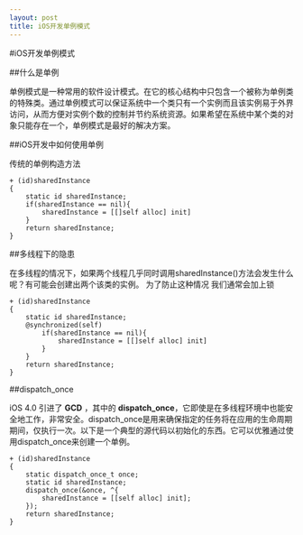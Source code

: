 ```yaml
---
layout: post
title: iOS开发单例模式
---
```



#iOS开发单例模式

##什么是单例
   
单例模式是一种常用的软件设计模式。在它的核心结构中只包含一个被称为单例类的特殊类。通过单例模式可以保证系统中一个类只有一个实例而且该实例易于外界访问，从而方便对实例个数的控制并节约系统资源。如果希望在系统中某个类的对象只能存在一个，单例模式是最好的解决方案。

##iOS开发中如何使用单例
	


传统的单例构造方法

	+ (id)sharedInstance
	{
	    static id sharedInstance;
	 	if(sharedInstance == nil){
	 		sharedInstance = [[]self alloc] init]
	 	}
	    return sharedInstance;
	}
##多线程下的隐患

在多线程的情况下，如果两个线程几乎同时调用sharedInstance()方法会发生什么呢？有可能会创建出两个该类的实例。	为了防止这种情况 我们通常会加上锁

	+ (id)sharedInstance
	{
	    static id sharedInstance;
	    @synchronized(self)
   		 	if(sharedInstance == nil){
		 		sharedInstance = [[]self alloc] init]
		 	}			
      	}
	    return sharedInstance;
	}
	


##dispatch_once

iOS 4.0 引进了 **GCD** ，其中的 **dispatch_once**，它即使是在多线程环境中也能安全地工作，非常安全。dispatch_once是用来确保指定的任务将在应用的生命周期期间，仅执行一次。以下是一个典型的源代码以初始化的东西。它可以优雅通过使用dispatch_once来创建一个单例。

	+ (id)sharedInstance
	{
	    static dispatch_once_t once;
	    static id sharedInstance;
	    dispatch_once(&once, ^{
	        sharedInstance = [[self alloc] init];
	    });
	    return sharedInstance;
	}
